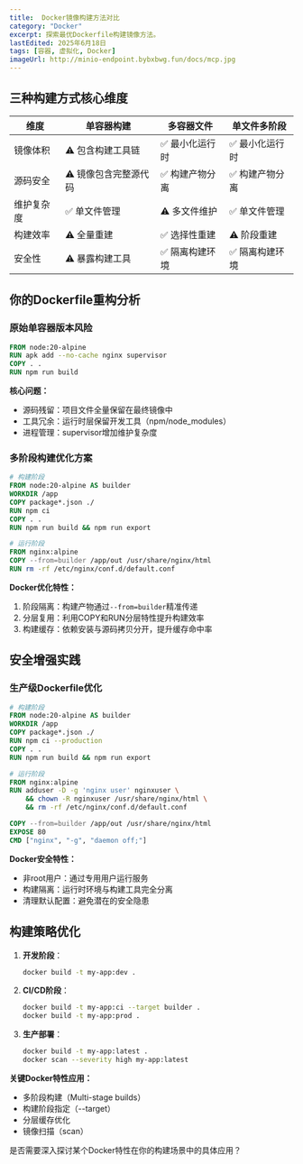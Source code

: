 ```yaml
---
title:  Docker镜像构建方法对比
category: "Docker"
excerpt: 探索最优Dockerfile构建镜像方法。
lastEdited: 2025年6月18日
tags: [容器, 虚拟化, Docker]
imageUrl: http://minio-endpoint.bybxbwg.fun/docs/mcp.jpg
---
```


## 三种构建方式核心维度

| 维度 | 单容器构建 | 多容器文件 | 单文件多阶段 |
|------|------------|------------|--------------|
| 镜像体积 | ⚠️ 包含构建工具链 | ✅ 最小化运行时 | ✅ 最小化运行时 |
| 源码安全 | ⚠️ 镜像包含完整源代码 | ✅ 构建产物分离 | ✅ 构建产物分离 |
| 维护复杂度 | ✅ 单文件管理 | ⚠️ 多文件维护 | ✅ 单文件管理 |
| 构建效率 | ⚠️ 全量重建 | ✅ 选择性重建 | ⚠️ 阶段重建 |
| 安全性 | ⚠️ 暴露构建工具 | ✅ 隔离构建环境 | ✅ 隔离构建环境 |

## 你的Dockerfile重构分析

### 原始单容器版本风险
```dockerfile
FROM node:20-alpine
RUN apk add --no-cache nginx supervisor
COPY . .
RUN npm run build
```
**核心问题：**
- 源码残留：项目文件全量保留在最终镜像中
- 工具冗余：运行时层保留开发工具（npm/node_modules）
- 进程管理：supervisor增加维护复杂度

### 多阶段构建优化方案
```dockerfile
# 构建阶段
FROM node:20-alpine AS builder
WORKDIR /app
COPY package*.json ./
RUN npm ci
COPY . .
RUN npm run build && npm run export

# 运行阶段
FROM nginx:alpine
COPY --from=builder /app/out /usr/share/nginx/html
RUN rm -rf /etc/nginx/conf.d/default.conf
```

**Docker优化特性：**
1. 阶段隔离：构建产物通过`--from=builder`精准传递
2. 分层复用：利用COPY和RUN分层特性提升构建效率
3. 构建缓存：依赖安装与源码拷贝分开，提升缓存命中率

## 安全增强实践

### 生产级Dockerfile优化
```dockerfile
# 构建阶段
FROM node:20-alpine AS builder
WORKDIR /app
COPY package*.json ./
RUN npm ci --production
COPY . .
RUN npm run build && npm run export

# 运行阶段
FROM nginx:alpine
RUN adduser -D -g 'nginx user' nginxuser \
    && chown -R nginxuser /usr/share/nginx/html \
    && rm -rf /etc/nginx/conf.d/default.conf

COPY --from=builder /app/out /usr/share/nginx/html
EXPOSE 80
CMD ["nginx", "-g", "daemon off;"]
```

**Docker安全特性：**
- 非root用户：通过专用用户运行服务
- 构建隔离：运行时环境与构建工具完全分离
- 清理默认配置：避免潜在的安全隐患

## 构建策略优化

1. **开发阶段**：
   ```sh
   docker build -t my-app:dev .
   ```

2. **CI/CD阶段**：
   ```sh
   docker build -t my-app:ci --target builder .
   docker build -t my-app:prod .
   ```

3. **生产部署**：
   ```sh
   docker build -t my-app:latest .
   docker scan --severity high my-app:latest
   ```

**关键Docker特性应用：**
- 多阶段构建（Multi-stage builds）
- 构建阶段指定（--target）
- 分层缓存优化
- 镜像扫描（scan）

是否需要深入探讨某个Docker特性在你的构建场景中的具体应用？